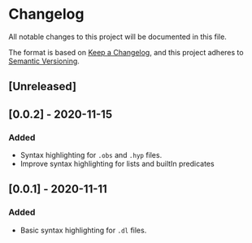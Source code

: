 # Changelog
All notable changes to this project will be documented in this file.

The format is based on [Keep a Changelog](https://keepachangelog.com/en/1.0.0/),
and this project adheres to [Semantic Versioning](https://semver.org/spec/v2.0.0.html).

## [Unreleased]

## [0.0.2] - 2020-11-15
### Added
- Syntax highlighting for `.obs` and `.hyp` files.
- Improve syntax highlighting for lists and builtIn predicates

## [0.0.1] - 2020-11-11
### Added
- Basic syntax highlighting for `.dl` files.
